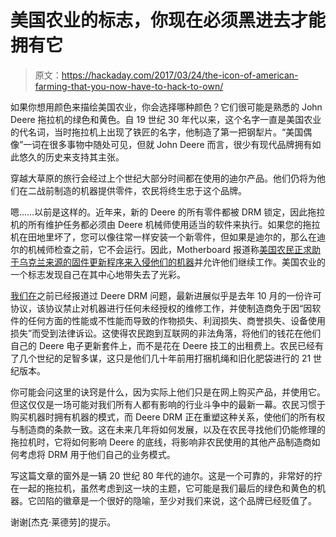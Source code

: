 # 美国农业的标志，你现在必须黑进去才能拥有它

> 原文：<https://hackaday.com/2017/03/24/the-icon-of-american-farming-that-you-now-have-to-hack-to-own/>

如果你想用颜色来描绘美国农业，你会选择哪种颜色？它们很可能是熟悉的 John Deere 拖拉机的绿色和黄色。自 19 世纪 30 年代以来，这个名字一直是美国农业的代名词，当时拖拉机上出现了铁匠的名字，他制造了第一把钢犁片。“美国偶像”一词在很多事物中随处可见，但就 John Deere 而言，很少有现代品牌拥有如此悠久的历史来支持其主张。

穿越大草原的旅行会经过上个世纪大部分时间都在使用的迪尔产品。他们仍将为他们在二战前制造的机器提供零件，农民将终生忠于这个品牌。

嗯……以前是这样的。近年来，新的 Deere 的所有零件都被 DRM 锁定，因此拖拉机的所有维护任务都必须由 Deere 机械师使用适当的软件来执行。如果您的拖拉机在田地里坏了，您可以像往常一样安装一个新零件，但如果是迪尔的，那么在迪尔的机械师检查之前，它不会运行。因此，Motherboard 报道称[美国农民正求助于乌克兰来源的固件更新程序来入侵他们的机器](https://motherboard.vice.com/en_us/article/why-american-farmers-are-hacking-their-tractors-with-ukrainian-firmware)并允许他们继续工作。美国农业的一个标志发现自己在其中心地带失去了光彩。

[我们在](http://hackaday.com/2015/05/12/ask-hackaday-fixing-your-tractor-could-land-you-behind-bars/)之前已经报道过 Deere DRM 问题，最新进展似乎是去年 10 月的一份许可协议，该协议禁止对机器进行任何未经授权的维修工作，并使制造商免于因“因软件的任何方面的性能或不性能而导致的作物损失、利润损失、商誉损失、设备使用损失”而受到法律诉讼。这使得农民跑到互联网的非法角落，将他们的钱花在他们自己的 Deere 电子更新套件上，而不是花在 Deere 技工的出租费上。农民已经有了几个世纪的足智多谋，这只是他们几十年前用打捆机绳和旧化肥袋进行的 21 世纪版本。

你可能会问这里的诀窍是什么，因为实际上他们只是在网上购买产品，并使用它。但这仅仅是一场可能对我们所有人都有影响的行业斗争中的最新一幕。农民习惯于购买机器时拥有机器的模式，而 Deere DRM 正在重塑这种关系，使他们的所有权与制造商的条款一致。这在未来几年将如何发展，以及在农民寻找他们仍能修理的拖拉机时，它将如何影响 Deere 的底线，将影响非农民使用的其他产品制造商如何考虑将 DRM 用于他们自己的业务模式。

写这篇文章的窗外是一辆 20 世纪 80 年代的迪尔。这是一个可靠的，非常好的拧在一起的拖拉机，虽然考虑到这一块的主题，它可能是我们最后的绿色和黄色的机器。它凹陷的徽章是一个很好的隐喻，至少对我们来说，这个品牌已经贬值了。

谢谢[杰克·莱德劳]的提示。